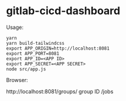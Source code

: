 # gitlab-cicd-dashboard

Usage:

```
yarn
yarn build-tailwindcss
export APP_ORIGIN=http://localhost:8081
export APP_PORT=8081
export APP_ID=<APP ID>
export APP_SECRET=<APP SECRET>
node src/app.js
```

Browser:

http://localhost:8081/groups/ group ID /jobs
